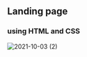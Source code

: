 ## Landing page

### using HTML and CSS
![2021-10-03 (2)](https://user-images.githubusercontent.com/82600461/135767145-c10bc86e-99ed-4dac-8965-d2df9e6cdcdb.png)

